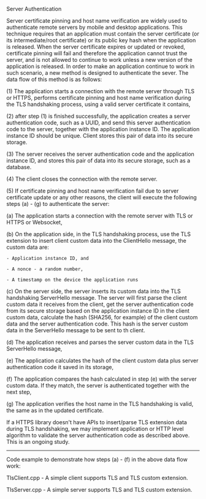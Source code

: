 Server Authentication

Server certificate pinning and host name verification are widely used to authenticate remote servers by mobile and desktop applications. This technique requires that an application must contain the server certificate (or its intermediate/root certificate) or its public key hash when the application is released. When the server certificate expires or updated or revoked, certificate pinning will fail and therefore the application cannot trust the server, and is not allowed to continue to work unless a new version of the application is released. In order to make an application continue to work in such scenario, a new method is designed to authenticate the sever. The data flow of this method is as follows:

(1) The application starts a connection with the remote server through TLS or HTTPS, performs certificate pinning and host name verification during the TLS handshaking process, using a valid server certificate it contains,

(2) after step (1) is finished successfully, the application creates a server authentication code, such as a UUID, and send this server authentication code to the server, together with the application instance ID. The application instance ID should be unique. Client stores this pair of data into its secure storage.

(3) The server receives the server authentication code and the application instance ID, and stores this pair of data into its secure storage, such as a database.

(4) The client closes the connection with the remote server.

(5) If certificate pinning and host name verification fail due to server certificate update or any other reasons, the client will execute the following steps (a) - (g) to authenticate the server:

  (a) The application starts a connection with the remote server with TLS or HTTPS or Websocket,
  
  (b) On the application side, in the TLS handshaking process, use the TLS extension to insert client custom data into the ClientHello message, the custom data are: 
  
    - Application instance ID, and
    
    - A nonce - a random number,
    
    - A timestamp on the device the application runs
  
  (c) On the server side, the server inserts its custom data into the TLS handshaking ServerHello message. The server will first parse the client custom data it receives from the client, get the server authentication code from its secure storage based on the application instance ID in the client custom data, calculate the hash (SHA256, for example) of the client custom data and the server authentication code. This hash is the server custom data in the ServerHello message to be sent to th client.
  
  (d) The application receives and parses the server custom data in the TLS ServerHello message, 
  
  (e) The application calculates the hash of the client custom data plus server authentication code it saved in its storage,
  
  (f) The application compares the hash calculated in step (e) with the server custom data. If they match, the server is authenticated together with the next step,
  
  (g) The application verifies the host name in the TLS handshaking is valid, the same as in the updated certificate.

If a HTTPS library doesn't have APIs to insert/parse TLS extension data during TLS handshaking, we may implement application or HTTP level algorithm to validate the server authentication code as described above. This is an ongoing study.


----------------------------------------------------------------------------------------
Code example to demonstrate how steps (a) - (f) in the above data flow work:

TlsClient.cpp - A simple client supports TLS and TLS custom extension.

TlsServer.cpp - A simple server supports TLS and TLS custom extension.
